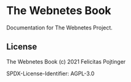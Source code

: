 # The Webnetes Book

Documentation for The Webnetes Project.

## License

The Webnetes Book (c) 2021 Felicitas Pojtinger

SPDX-License-Identifier: AGPL-3.0
